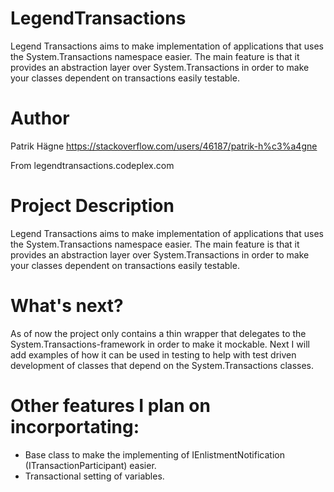 # LegendTransactions
Legend Transactions aims to make implementation of applications that uses the System.Transactions namespace easier. The main feature is that it provides an abstraction layer over System.Transactions in order to make your classes dependent on transactions easily testable.

# Author
Patrik Hägne
https://stackoverflow.com/users/46187/patrik-h%c3%a4gne

From legendtransactions.codeplex.com

# Project Description
Legend Transactions aims to make implementation of applications that uses the System.Transactions namespace easier. The main feature is that it provides an abstraction layer over System.Transactions in order to make your classes dependent on transactions easily testable.

# What's next?
As of now the project only contains a thin wrapper that delegates to the System.Transactions-framework in order to make it mockable. Next I will add examples of how it can be used in testing to help with test driven development of classes that depend on the System.Transactions classes.

# Other features I plan on incorportating:
- Base class to make the implementing of IEnlistmentNotification (ITransactionParticipant) easier.
- Transactional setting of variables.
